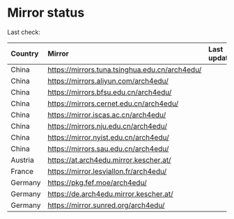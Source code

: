 <script src="./time.js"></script>
# Mirror status
Last check: <script type="text/javascript">localize(1740871298.5690038);</script>

|Country|Mirror|Last update|
|:------|:-----|:----------|
|China|https://mirrors.tuna.tsinghua.edu.cn/arch4edu/|<script type="text/javascript">localize(1740811324);</script>|
|China|https://mirrors.aliyun.com/arch4edu/|<script type="text/javascript">localize(1740854321);</script>|
|China|https://mirrors.bfsu.edu.cn/arch4edu/|<script type="text/javascript">localize(1740811324);</script>|
|China|https://mirrors.cernet.edu.cn/arch4edu/|<script type="text/javascript">localize(1740811324);</script>|
|China|https://mirror.iscas.ac.cn/arch4edu/|<script type="text/javascript">localize(1740854321);</script>|
|China|https://mirrors.nju.edu.cn/arch4edu/|<script type="text/javascript">localize(1740811324);</script>|
|China|https://mirror.nyist.edu.cn/arch4edu/|<script type="text/javascript">localize(1740811324);</script>|
|China|https://mirrors.sau.edu.cn/arch4edu/|<script type="text/javascript">localize(1731653531);</script>|
|Austria|https://at.arch4edu.mirror.kescher.at/|<script type="text/javascript">localize(1740811324);</script>|
|France|https://mirror.lesviallon.fr/arch4edu/|<script type="text/javascript">localize(1740854321);</script>|
|Germany|https://pkg.fef.moe/arch4edu/|<script type="text/javascript">localize(1740811324);</script>|
|Germany|https://de.arch4edu.mirror.kescher.at/|<script type="text/javascript">localize(1740811324);</script>|
|Germany|https://mirror.sunred.org/arch4edu/|<script type="text/javascript">localize(1740811324);</script>|

<script src="./tablefilter/tablefilter.js"></script>
<script src="./table.js"></script>